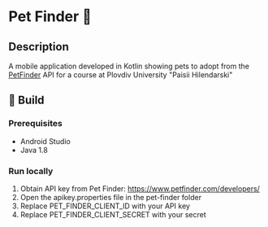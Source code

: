 # Pet Finder 🐾

## Description

A mobile application developed in Kotlin showing pets to adopt from the [PetFinder](https://www.petfinder.com/developers/) API for a course at Plovdiv University "Paisii Hilendarski"

## 🚧 Build

### Prerequisites
- Android Studio
- Java 1.8

### Run locally
1. Obtain API key from Pet Finder: https://www.petfinder.com/developers/
2. Open the apikey.properties file in the pet-finder folder
3. Replace PET_FINDER_CLIENT_ID with your API key
4. Replace PET_FINDER_CLIENT_SECRET with your secret

